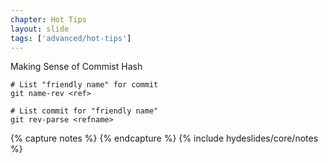 ```yaml
---
chapter: Hot Tips
layout: slide
tags: ['advanced/hot-tips']
---
```


Making Sense of Commist Hash

	# List "friendly name" for commit
	git name-rev <ref>
	
	# List commit for "friendly name"
	git rev-parse <refname>


{% capture notes %}
{% endcapture %}
{% include hydeslides/core/notes %}

